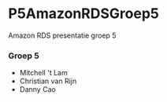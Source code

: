 # P5AmazonRDSGroep5
Amazon RDS presentatie groep 5

### Groep 5
- Mitchell 't Lam
- Christian van Rijn
- Danny Cao
